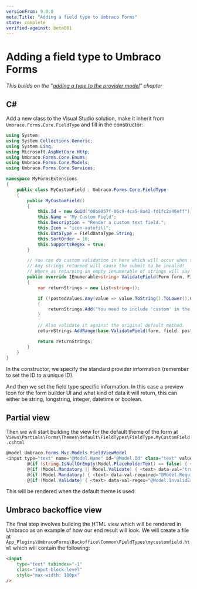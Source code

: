 ```yaml
---
versionFrom: 9.0.0
meta.Title: "Adding a field type to Umbraco Forms"
state: complete
verified-against: beta001
---
```


# Adding a field type to Umbraco Forms #

*This builds on the "[adding a type to the provider model](Adding-a-Type-v9.md)" chapter*

## C#

Add a new class to the Visual Studio solution, make it inherit from `Umbraco.Forms.Core.FieldType` and fill in the constructor:

```csharp
using System;
using System.Collections.Generic;
using System.Linq;
using Microsoft.AspNetCore.Http;
using Umbraco.Forms.Core.Enums;
using Umbraco.Forms.Core.Models;
using Umbraco.Forms.Core.Services;

namespace MyFormsExtensions
{
    public class MyCustomField : Umbraco.Forms.Core.FieldType
    {
        public MyCustomField()
        {
            this.Id = new Guid("08b8057f-06c9-4ca5-8a42-fd1fc2a46eff"); // Replace this!
            this.Name = "My Custom Field";
            this.Description = "Render a custom text field.";
            this.Icon = "icon-autofill";
            this.DataType = FieldDataType.String;
            this.SortOrder = 10;
            this.SupportsRegex = true;
        }

        // You can do custom validation in here which will occur when the form is submitted.
        // Any strings returned will cause the submit to be invalid!
        // Where as returning an empty ienumerable of strings will say that it's okay.
        public override IEnumerable<string> ValidateField(Form form, Field field, IEnumerable<object> postedValues, HttpContext context, IPlaceholderParsingService placeholderParsingService)
        {
            var returnStrings = new List<string>();

            if (!postedValues.Any(value => value.ToString().ToLower().Contains("custom")))
            {
                returnStrings.Add("You need to include 'custom' in the field!");
            }

            // Also validate it against the original default method.
            returnStrings.AddRange(base.ValidateField(form, field, postedValues, context, placeholderParsingService));

            return returnStrings;
        }
    }
}

```

In the constructor, we specify the standard provider information (remember to set the ID to a unique ID).

And then we set the field type specific information. In this case a preview Icon for the form builder UI and what kind of data it will return, this can either be string, longstring, integer, datetime or boolean.

## Partial view

Then we will start building the view for the default theme of the form at `Views\Partials\Forms\Themes\default\FieldTypes\FieldType.MyCustomField.cshtml` 

```csharp
@model Umbraco.Forms.Mvc.Models.FieldViewModel
<input type="text" name="@Model.Name" id="@Model.Id" class="text" value="@Model.ValueAsHtmlString" maxlength="500"
        @{if (string.IsNullOrEmpty(Model.PlaceholderText) == false) { <text> placeholder="@Model.PlaceholderText" </text> }}
        @{if (Model.Mandatory || Model.Validate) { <text> data-val="true" </text> }}
        @{if (Model.Mandatory) { <text> data-val-required="@Model.RequiredErrorMessage" </text> }}
        @{if (Model.Validate) { <text> data-val-regex="@Model.InvalidErrorMessage" data-val-regex-pattern="@Html.Raw(Model.Regex)" </text> }} />
```

This will be rendered when the default theme is used.

## Umbraco backoffice view

The final step involves building the HTML view which will be rendered in Umbraco as an example of how our end result will look. We will create a file at `App_Plugins\UmbracoForms\Backoffice\Common\FieldTypes\mycustomfield.html` which will contain the following:

```html
<input
    type="text" tabindex="-1"
    class="input-block-level"
    style="max-width: 100px"
/>
```
